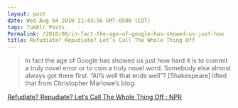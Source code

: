 ```yaml
---
layout: post
date: Wed Aug 04 2010 11:43:56 GMT-0500 (CDT)
tags: Tumblr Posts
Permalink: /2010/08/in-fact-the-age-of-google-has-showed-us-just-how
title: Refudiate? Repudiate? Let’s Call The Whole Thing Off
---
```


> In fact the age of Google has showed us just how hard it is to commit a truly novel error or to coin a truly novel word. Somebody else almost always got there first. “All’s well that ends well”? [Shakespeare] lifted that from Christopher Marlowe’s blog.

[Refudiate? Repudiate? Let’s Call The Whole Thing Off : NPR](http://www.npr.org/templates/story/story.php?storyId=128950842)
